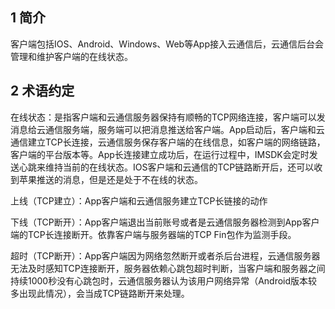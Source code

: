 ## 1 简介

客户端包括IOS、Android、Windows、Web等App接入云通信后，云通信后台会管理和维护客户端的在线状态。

## 2 术语约定

在线状态：是指客户端和云通信服务器保持有顺畅的TCP网络连接，客户端可以发消息给云通信服务端，服务端可以把消息推送给客户端。App启动后，客户端和云通信建立TCP长连接，云通信服务保存客户端的在线信息，如客户端的网络链路，客户端的平台版本等。App长连接建立成功后，在运行过程中，IMSDK会定时发送心跳来维持当前的在线状态。IOS客户端和云通信的TCP链路断开后，还可以收到苹果推送的消息，但是还是处于不在线的状态。

上线（TCP建立）：App客户端和云通信服务建立TCP长链接的动作

下线（TCP断开）：App客户端退出当前账号或者是云通信服务器检测到App客户端的TCP长连接断开。依靠客户端与服务器端的TCP Fin包作为监测手段。

超时（TCP断开）：App客户端因为网络忽然断开或者杀后台进程，云通信服务器无法及时感知TCP连接断开，服务器依赖心跳包超时判断，当客户端和服务器之间持续1000秒没有心跳包时，云通信服务器认为该用户网络异常（Android版本较多出现此情况），会当成TCP链路断开来处理。

